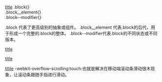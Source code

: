 
[title](https://blog.csdn.net/bbsyi/article/details/80667072 "css命名规范")
.block{}  
.block__element{}  
.block--modifier{}  

.block 代表了更高级别的抽象或组件。
.block__element 代表.block的后代，用于形成一个完整的.block的整体。
.block--modifier代表.block的不同状态或不同版本。

[title](https://my.oschina.net/u/3649083/blog/1806150 "flex布局方式")

[title](https://www.cnblogs.com/jiasm/p/4648967.html "css3选择器相关")

[titile](https://www.cnblogs.com/xiahj/p/8036419.html "深入研究-webkit-overflow-scrolling:touch及ios滚动")
-webkit-overflow-scrolling:touch:也就是解决在移动端滚动条滑动很木现象，让滚动条跟随手指进行滑动。


